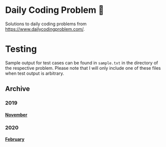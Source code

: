 # Daily Coding Problem 📅

 Solutions to daily coding problems from https://www.dailycodingproblem.com/.

# Testing

Sample output for test cases can be found in `sample.txt` in the directory of the respective problem. Please note that I will only include one of these files when test output is arbitrary.

## Archive

### 2019
#### [November](./2019/November)

### 2020
#### [February](./2020/February)
